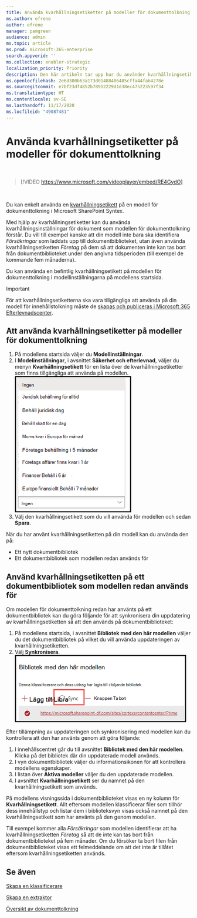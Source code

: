 ```yaml
---
title: Använda kvarhållningsetiketter på modeller för dokumenttolkning
ms.author: efrene
author: efrene
manager: pamgreen
audience: admin
ms.topic: article
ms.prod: microsoft-365-enterprise
search.appverid: ''
ms.collection: enabler-strategic
localization_priority: Priority
description: Den här artikeln tar upp hur du använder kvarhållningsetiketter på modeller för dokumenttolkning
ms.openlocfilehash: 2e6d300b63a173d01488406485cffa44fab4278e
ms.sourcegitcommit: e7bf23df4852b78912229d1d38ec475223597f34
ms.translationtype: HT
ms.contentlocale: sv-SE
ms.lasthandoff: 11/17/2020
ms.locfileid: "49087481"
---
```

# <a name="apply-a-retention-label-to-a-document-understanding-model"></a>Använda kvarhållningsetiketter på modeller för dokumenttolkning

</br>

> [!VIDEO https://www.microsoft.com/videoplayer/embed/RE4GydO]  

</br>


Du kan enkelt använda en [kvarhållningsetikett](https://docs.microsoft.com/microsoft-365/compliance/retention) på en modell för dokumenttolkning i Microsoft SharePoint Syntex.

Med hjälp av kvarhållningsetiketter kan du använda kvarhållningsinställningar för dokument som modellen för dokumenttolkning förstår.  Du vill till exempel kanske att din modell inte bara ska identifiera *Försäkringar* som laddats upp till dokumentbiblioteket, utan även använda kvarhållningsetiketten *Företag* på dem så att dokumenten inte kan tas bort från dokumentbiblioteket under den angivna tidsperioden (till exempel de kommande fem månaderna).

Du kan använda en befintlig kvarhållningsetikett på modellen för dokumenttolkning i modellinställningarna på modellens startsida. 

> [!Important]
> För att kvarhållningsetiketterna ska vara tillgängliga att använda på din modell för innehållstolkning måste de [skapas och publiceras i Microsoft 365 Efterlevnadscenter](https://docs.microsoft.com/microsoft-365/compliance/create-apply-retention-labels#how-to-create-and-publish-retention-labels).

## <a name="to-add-a-retention-label-to-a-document-understanding-model"></a>Att använda kvarhållningsetiketter på modeller för dokumenttolkning

1. På modellens startsida väljer du **Modellinställningar**.</br>
2. I **Modelinställningar**, i avsnittet **Säkerhet och efterlevnad**, väljer du menyn **Kvarhållningsetikett** för en lista över de kvarhållningsetiketter som finns tillgängliga att använda på modellen.</br>
 ![Kvarhållningsetikettmenyn](../media/content-understanding/retention-labels-menu.png)</br> 
3. Välj den kvarhållningsetikett som du vill använda för modellen och sedan **Spara**.</br>

När du har använt kvarhållningsetiketten på din modell kan du använda den på:
- Ett nytt dokumentbibliotek
- Ett dokumentbibliotek som modellen redan används för
 
## <a name="apply-the-retention-label-to-a-document-library-to-which-the-model-is-already-applied"></a>Använd kvarhållningsetiketten på ett dokumentbibliotek som modellen redan används för

Om modellen för dokumenttolkning redan har använts på ett dokumentbibliotek kan du göra följande för att synkronisera din uppdatering av kvarhållningsetiketten så att den används på dokumentbiblioteket:</br>

1. På modellens startsida, i avsnittet **Bibliotek med den här modellen** väljer du det dokumentbibliotek på vilket du vill använda uppdateringen av kvarhållningsetiketten. </br> 
2. Välj **Synkronisera**. </br>
 ![Synkronisera modell](../media/content-understanding/sync-model.png)</br> 


Efter tillämpning av uppdateringen och synkronisering med modellen kan du kontrollera att den har använts genom att göra följande:

1. I innehållscentret går du till avsnittet **Bibliotek med den här modellen**. Klicka på det bibliotek där din uppdaterade modell används. </br>
2. I vyn dokumentbibliotek väljer du informationsikonen för att kontrollera modellens egenskaper.</br>  
3. I listan över **Aktiva modeller** väljer du den uppdaterade modellen.</br>
4. I avsnittet **Kvarhållningsetikett** ser du namnet på den kvarhållningsetikett som används.</br>


På modellens visningssida i dokumentbiblioteket visas en ny kolumn för **Kvarhållningsetikett**.  Allt eftersom modellen klassificerar filer som tillhör dess innehållstyp och listar dem i biblioteksvyn visas också namnet på den kvarhållningsetikett som har använts på den genom modellen.


Till exempel kommer alla *Försäkringar* som modellen identifierar att ha kvarhållningsetiketten *Företag* så att de inte kan tas bort från dokumentbiblioteket på fem månader. Om du försöker ta bort filen från dokumentbiblioteket visas ett felmeddelande om att det inte är tillåtet eftersom kvarhållningsetiketten används.

## <a name="see-also"></a>Se även
[Skapa en klassificerare](create-a-classifier.md)

[Skapa en extraktor](create-an-extractor.md)

[Översikt av dokumenttolkning](document-understanding-overview.md)


